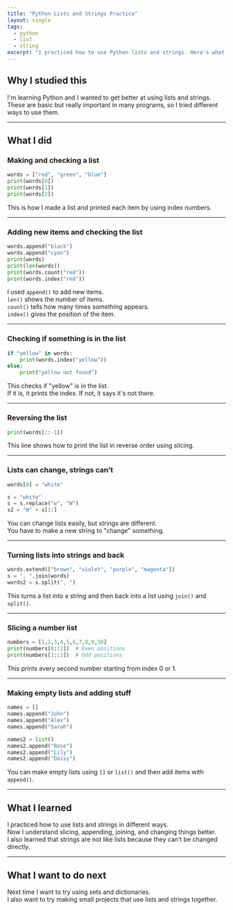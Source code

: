 ```yaml
---
title: "Python Lists and Strings Practice"
layout: single
tags:
  - python
  - list
  - string
excerpt: "I practiced how to use Python lists and strings. Here's what I learned through some simple examples."
---
```


## Why I studied this

I'm learning Python and I wanted to get better at using lists and strings.  
These are basic but really important in many programs, so I tried different ways to use them.

---

## What I did

### Making and checking a list

```python
words = ["red", "green", "blue"]
print(words[0])
print(words[1])
print(words[2])
```

This is how I made a list and printed each item by using index numbers.

---

### Adding new items and checking the list

```python
words.append("black")
words.append("cyan")
print(words)
print(len(words))
print(words.count("red"))
print(words.index("red"))
```

I used `append()` to add new items.  
`len()` shows the number of items.  
`count()` tells how many times something appears.  
`index()` gives the position of the item.

---

### Checking if something is in the list

```python
if "yellow" in words:
    print(words.index("yellow"))
else:
    print("yellow not found")
```

This checks if "yellow" is in the list.  
If it is, it prints the index. If not, it says it's not there.

---

### Reversing the list

```python
print(words[::-1])
```

This line shows how to print the list in reverse order using slicing.

---

### Lists can change, strings can't

```python
words[0] = "white"

s = "white"
s = s.replace("w", "W")
s2 = "W" + s[1:]
```

You can change lists easily, but strings are different.  
You have to make a new string to "change" something.

---

### Turning lists into strings and back

```python
words.extend(["brown", "violet", "purple", "magenta"])
s = ", ".join(words)
words2 = s.split(", ")
```

This turns a list into a string and then back into a list using `join()` and `split()`.

---

### Slicing a number list

```python
numbers = [1,2,3,4,5,6,7,8,9,10]
print(numbers[0::2])  # Even positions
print(numbers[1::2])  # Odd positions
```

This prints every second number starting from index 0 or 1.

---

### Making empty lists and adding stuff

```python
names = []
names.append("John")
names.append("Alex")
names.append("Sarah")

names2 = list()
names2.append("Rose")
names2.append("Lily")
names2.append("Daisy")
```

You can make empty lists using `[]` or `list()` and then add items with `append()`.

---

## What I learned

I practiced how to use lists and strings in different ways.  
Now I understand slicing, appending, joining, and changing things better.  
I also learned that strings are not like lists because they can’t be changed directly.

---

## What I want to do next

Next time I want to try using sets and dictionaries.  
I also want to try making small projects that use lists and strings together.
